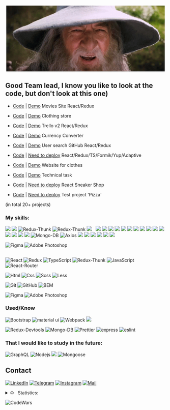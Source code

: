 <div align="center">

[![Header](https://github.com/BRAUZER06/BRAUZER06/blob/main/assets/gandalf-sax-guy.gif)](https://t.me/ING_6)

</div>

<!-- ## I am a Frontend developer, I am 19 years old, I live in Ingushetia -->



## Good Team lead, I know you like to look at the code, but don't look at this one)


- [Сode](https://github.com/BRAUZER06/React_Move) | [Demo](https://brauzer06.github.io/React_Move/) Movies Site React/Redux 

<!-- - [Сode](https://github.com/BRAUZER06/Thisis_v2__react_project) | [Скоро](https://thises.herokuapp.com)  'Blog' React/Redux/Node.js/MongoDB 
 -->
- [Сode](https://github.com/BRAUZER06/Project_store) | [Demo](https://brauzer06.github.io/Project_store/) Clothing store 

- [Сode](https://github.com/BRAUZER06/technical_task_5) | [Demo](https://brauzer06.github.io/technical_task_5/) Trello v2 React/Redux

- [Сode](https://github.com/BRAUZER06/converter_js) | [Demo](https://brauzer06.github.io/converter_js/) Currency Converter

- [Сode](https://github.com/BRAUZER06/Git_UserSearch_project) | [Demo](https://brauzer06.github.io/Git_UserSearch_project/) User search GitHub React/Redux 

- [Сode](https://github.com/BRAUZER06/technical_task_2) | [Need to deploy](https://brauzer06.github.io/technical_task_2/) React/Redux/TS/Formik/Yup/Adaptive

- [Сode](https://github.com/BRAUZER06/Hazz_summary_2) | [Demo](https://brauzer06.github.io/Hazz_summary_2/)  Website for clothes

- [Сode](https://github.com/BRAUZER06/web95.WORK_summary_3) | [Demo](https://brauzer06.github.io/web95.WORK_summary_3/) Technical task

<!-- - [Сode](https://github.com/BRAUZER06/funny_project) | [Demo](https://brauzer06.github.io/funny_project/) Test project for mobile phones
 -->
- [Сode](https://github.com/BRAUZER06/Sneakers-) | [Need to deploy](https://github.com/BRAUZER06/Sneakers-) React Sneaker Shop

- [Сode](https://github.com/BRAUZER06/Archi_React_Pizza) | [Need to deploy](https://github.com/BRAUZER06/Archi_React_Pizza) Test project 'Pizza' 

<!-- - [Сode](https://github.com/BRAUZER06/React_Search_Films) | [Demo](https://brauzer06.github.io/React_Search_Films/) Light Movie Website React  -->

<!-- - [Сode](https://github.com/BRAUZER06/Funny_React_Project) | [Demo](https://brauzer06.github.io/Funny_React_Project/) Test project React/TS 
 -->
<!-- - [Сode](https://github.com/BRAUZER06/CAR__summary_1) | [Demo](https://brauzer06.github.io/CAR__summary_1/) Website carsharing 
 -->
<!-- - [Сode](https://github.com/BRAUZER06/Web-Developer_summary_4) | [Demo](https://brauzer06.github.io/Web-Developer_summary_4/) Layout specification  
 -->
<!-- - [Сode](https://github.com/BRAUZER06/AXIT_summary_5) | [Demo](https://brauzer06.github.io/AXIT_summary_5/)  Layout 
 -->
<!-- - [Сode](https://github.com/BRAUZER06/ZAOITT_summary__6) | [Demo](https://brauzer06.github.io/ZAOITT_summary__6/) Site ZAOITT  
 -->
<!-- - [Сode](https://github.com/BRAUZER06/medicall_summary_7) | [Demo](https://brauzer06.github.io/medicall_summary_7/) Site hospitals  
 -->
<!-- - [Сode](https://github.com/BRAUZER06/icrowdme_summary_8) | [Demo](https://brauzer06.github.io/icrowdme_summary_8/) Layout  
 -->
<!-- - [Сode](https://github.com/BRAUZER06/Funny_project_summary_9)| [Demo](https://brauzer06.github.io/Funny_project_summary_9/)  Layout 
 -->
(in total 20+ projects)
<div >


### My skills:
 
 
<img src="https://img.shields.io/badge/-React-090909?style=for-the-badge&logo=react&logoColor=00FFFF"/>
<img src="https://img.shields.io/badge/-Redux-090909?style=for-the-badge&logo=redux&logoColor=8A2BE2"/>
<img alt="Redux-Thunk" src="https://img.shields.io/badge/-Redux_Thunk-black?style=for-the-badge&logo=Redux&logoColor=430098" />
<img alt="Redux-Thunk" src="https://img.shields.io/badge/-Redux_Toolkit-black?style=for-the-badge&logo=Redux&logoColor=430098" />
<img src="https://img.shields.io/badge/-NextJS-090909?style=for-the-badge&logo=NextJS&logoColor=white"/>
 
 
 <img alt="" src="https://img.shields.io/badge/logo=Next.js&amp;labelColor=000000&amp;logoWidth=20">
 <img alt="" src="https://img.shields.io/badge/Next.js?style=for-the-badge&amp;logo=Next.js&amp">
 
<img src="https://img.shields.io/badge/-TypeScript-090909?style=for-the-badge&logo=TypeScript&logoColor=2f74c0"/>
<img src="https://img.shields.io/badge/-JavaScript-090909?style=for-the-badge&logo=JavaScript&logoColor=FFFF00"/>
<img src="https://img.shields.io/badge/-ReactRouter-090909?style=for-the-badge&logo=ReactRouter&logoColor=read"/>

<img src="https://img.shields.io/static/v1?style=for-the-badge&message=Sass&color=000000&logo=Sass&logoColor=CC6699&label="/>
<img src="https://img.shields.io/static/v1?style=for-the-badge&message=Less&color=000000&logo=Less&logoColor=1e416f&label="/>
<img src="https://img.shields.io/static/v1?style=for-the-badge&message=Scss&color=000000&logo=Scss&logoColor=fc00a8&label="/>
<img src="https://img.shields.io/static/v1?style=for-the-badge&message=CSS3&color=000000&logo=CSS3&logoColor=1572B6&label="/>
<img src="https://img.shields.io/static/v1?style=for-the-badge&message=HTML5&color=000000&logo=HTML5&logoColor=E34F26&label="/>
<img src="https://img.shields.io/static/v1?style=for-the-badge&message=Pug&color=000000&logo=Pug&logoColor=eac8a0&label="/>
 
<img src="https://img.shields.io/badge/-MaterialUI-090909?style=for-the-badge&logo=materialUI&logoColor=47C5FB"/>
<img src="https://img.shields.io/badge/-bootstrap-090909?style=for-the-badge&logo=bootstrap&logoColor=aqua"/>
<img src="https://img.shields.io/badge/-StyledComponents-090909?style=for-the-badge&logo=StyledComponents&logoColor=aqua"/>

<img src="https://img.shields.io/badge/-Webpack-090909?style=for-the-badge&logo=Webpack&logoColor=aqua"/>
<img src="https://img.shields.io/badge/-heroku-090909?style=for-the-badge&logo=heroku&logoColor=write"/>
<img src="https://img.shields.io/static/v1?style=for-the-badge&message=Postman&color=000000&logo=Postman&logoColor=FF6C37&label="/>
<img alt="Mongo-DB" src="https://img.shields.io/badge/-Mongo_DB-black?style=for-the-badge&logo=MongoDB&logoColor=green" />
<img alt="Axios" src="https://img.shields.io/badge/-Axios-black?style=for-the-badge&logo=&logoColor=white" />
 
<img src="https://img.shields.io/static/v1?style=for-the-badge&message=ESLint&color=000000&logo=ESLint&logoColor=4B32C3&label="/>
<img src="https://img.shields.io/static/v1?style=for-the-badge&message=Prettier&color=000000&logo=Prettier&logoColor=orange&label="/>
<img src="https://img.shields.io/static/v1?style=for-the-badge&message=BEM&color=000000&logo=BEM&logoColor=008275&label="/>
 
<img src="https://img.shields.io/badge/-Git-090909?style=for-the-badge&logo=git&logoColor=f75e5e"/>
<img src="https://img.shields.io/static/v1?style=for-the-badge&message=GitHub&color=000000&logo=GitHub&logoColor=FFFFFF&label="/>
<img src="https://img.shields.io/static/v1?style=for-the-badge&message=GitHubPages&color=000000&logo=GitHub&logoColor=FFFFFF&label="/>

![Figma](https://img.shields.io/badge/-Figma-black?style=for-the-badge&logo=Figma&logoColor=0d8200)
![Adobe Photoshop](https://img.shields.io/badge/-Adobe_Photoshop-black?style=for-the-badge&logo=AdobePhotoshop&logoColor=011161)
 
 ##

![React](https://img.shields.io/badge/-React-00BFFF?style=for-the-badge&logo=react&logoColor=000)
![Redux](https://img.shields.io/badge/-Redux-5A009D?style=for-the-badge&logo=redux&logoColor=000)
![TypeScript](https://img.shields.io/badge/-TypeScript-2f74c0?style=for-the-badge&logo=TypeScript&logoColor=000)
<img alt="Redux-Thunk" src="https://img.shields.io/badge/-Redux_Thunk-black?style=for-the-badge&logo=Redux&logoColor=430098" />
![JavaScript](https://img.shields.io/badge/-JavaScript-FFFF00?style=for-the-badge&logo=javascript&logoColor=000)
<img alt="React-Router" src="https://img.shields.io/badge/-React_Router-black?style=for-the-badge&logo=react-router&logoColor=orange" />

![Html](https://img.shields.io/badge/-Html-ff5500?style=for-the-badge&logo=html5&logoColor=000)
![Css](https://img.shields.io/badge/-Css-0022ff?style=for-the-badge&logo=css3&logoColor=fff)
![Scss](https://img.shields.io/badge/-Scss-fc00a8?style=for-the-badge&logo=sass&logoColor=000)
![Less](https://img.shields.io/badge/-Less-375194?style=for-the-badge&logo=Less&logoColor=fff)

![Git](https://img.shields.io/badge/-Git-f75e5e?style=for-the-badge&logo=git&logoColor=000)
![GitHub](https://img.shields.io/badge/-GitHub-101012?style=for-the-badge&logo=GitHub&logoColor=fff)
![BEM](https://img.shields.io/badge/-BEM-008275?style=for-the-badge&logo=bem&logoColor=000)

![Figma](https://img.shields.io/badge/-Figma-0d8200?style=for-the-badge&logo=Figma&logoColor=fff)
![Adobe Photoshop](https://img.shields.io/badge/-Adobe_Photoshop-011161?style=for-the-badge&logo=AdobePhotoshop&logoColor=fff)

### Used/Know

![Bootstrap](https://img.shields.io/badge/-Bootstrap-3f00ab?style=for-the-badge&logo=Bootstrap&logoColor=fff)
![material ui](https://img.shields.io/badge/-material_ui-4260f5?style=for-the-badge&logo=materialui&logoColor=fff)
![Webpack](https://img.shields.io/badge/-Webpack-blue?style=for-the-badge)
![](https://img.shields.io/badge/styled_components%20-DB7093.svg?&style=for-the-badge&logo=styled-components&logoColor=white)

<img alt="Redux-Devtools" src="https://img.shields.io/badge/redux devtools-430098?style=for-the-badge&logo=redux">

<img alt="Mongo-DB" src="https://img.shields.io/badge/-Mongo_DB-black?style=for-the-badge&logo=MongoDB&logoColor=green" />

<img alt="Prettier" src="https://img.shields.io/badge/-Prettier-grey?style=for-the-badge&logo=Prettier&logoColor=orange" />

<img alt="express" src="https://img.shields.io/badge/express-green?style=for-the-badge&logo=express">
 <img alt="eslint" src="https://img.shields.io/badge/eslint-blue?style=for-the-badge&logo=eslint">
 
 ### That I would like to study in the future:
![GraphQL](https://img.shields.io/badge/-GraphQL-black?style=for-the-badge)
<img alt="Nodejs" src="https://img.shields.io/badge/-Nodejs-black?style=for-the-badge&logo=Node.js&logoColor=green" />
<img src="https://img.shields.io/badge/-express-090909?style=for-the-badge&logo=express&logoColor=green"/>
<img alt="Mongoose" src="https://img.shields.io/badge/mongoose-black?style=for-the-badge&logo=mongoose">






## Contact

[![LinkedIn](https://img.shields.io/badge/-LinkedIn-090909?style=for-the-badge&logo=linkedin&logoColor=007BB6)](https://www.linkedin.com/in/murtaz-oziev-7b7b71225/)
[![Telegram](https://img.shields.io/badge/-Telegram-090909?style=for-the-badge&logo=telegram&logoColor=27A0D9)](https://t.me/ING_6)
[![Instagram](https://img.shields.io/badge/-Instagram-090909?style=for-the-badge&logo=instagram&logoColor=B4068E)](www.instagram.com/gelathoev)
[![Mail](https://img.shields.io/badge/-Mail-090909?style=for-the-badge&logo=Mail&logoColor=4F7DB3)](https://e.mail.ru/cgi-bin/sentmsg?To=meda.oziev@mail.ru&from=otvet)

</div>


 


<details>
  <summary>⚙️ &nbsp; Statistics:</summary>
  <img align="left" alt="codeSTACKr's GitHub Stats" src="https://github-readme-stats.vercel.app/api?username=brauzer06&show_icons=true&theme=dark"/>
  <br />
  <br />
  <img align="left" alt="codeSTACKr's GitHub Stats" src="https://github-readme-stats.vercel.app/api/top-langs/?username=brauzer06&langs_count=8&layout=compact"/>
</details>



![CodeWars](https://www.codewars.com/users/AHMATOLOG/badges/large)
